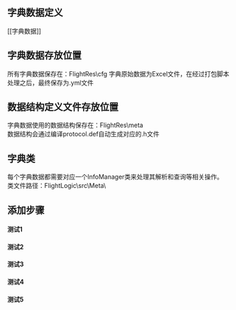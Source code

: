 ## 字典数据定义
[[字典数据]]

## 字典数据存放位置
所有字典数据保存在：FlightRes\cfg
字典原始数据为Excel文件，在经过打包脚本处理之后，最终保存为.yml文件

## 数据结构定义文件存放位置
字典数据使用的数据结构保存在：FlightRes\meta\
数据结构会通过编译protocol.def自动生成对应的.h文件

## 字典类
每个字典数据都需要对应一个InfoManager类来处理其解析和查询等相关操作。
类文件路径：FlightLogic\src\Meta\

## 添加步骤
#### 测试1
#### 测试2
#### 测试3
#### 测试4
#### 测试5